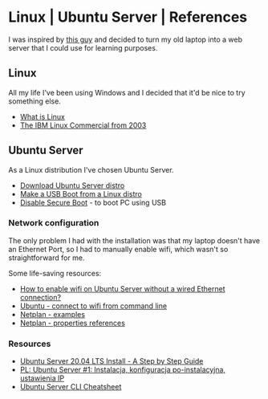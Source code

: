 # Linux | Ubuntu Server | References

I was inspired by [this guy](https://www.youtube.com/watch?v=wFjYzhkEBys) and decided to turn my old laptop into a web server that I could use for learning purposes.

## Linux

All my life I've been using Windows and I decided that it'd be nice to try something else. 

* [What is Linux](https://www.linux.com/what-is-linux/)
* [The IBM Linux Commercial from 2003](https://www.youtube.com/watch?v=x7ozaFbqg00)

## Ubuntu Server

As a Linux distribution I've chosen Ubuntu Server. 

* [Download Ubuntu Server distro](https://ubuntu.com/download/server#downloads)
* [Make a USB Boot from a Linux distro](https://www.pendrivelinux.com/universal-usb-installer-easy-as-1-2-3/)
* [Disable Secure Boot](https://docs.microsoft.com/en-us/windows-hardware/manufacture/desktop/disabling-secure-boot) - to boot PC using USB

### Network configuration

The only problem I had with the installation was that my laptop doesn't have an Ethernet Port, so I had to manually enable wifi, which wasn't so straightforward for me.

Some life-saving resources:

* [How to enable wifi on Ubuntu Server without a wired Ethernet connection?](https://medium.com/@yping88/how-to-enable-wi-fi-on-ubuntu-server-20-04-without-a-wired-ethernet-connection-42e0b71ca198)
* [Ubuntu - connect to wifi from command line](https://linuxconfig.org/ubuntu-20-04-connect-to-wifi-from-command-line)
* [Netplan - examples](https://netplan.io/examples/)
* [Netplan - properties references](https://netplan.io/reference/#properties-for-device-type-wifis%3A)

### Resources

* [Ubuntu Server 20.04 LTS Install - A Step by Step Guide](https://www.youtube.com/watch?v=xUH256WAWt0)
* [PL: Ubuntu Server #1: Instalacja, konfiguracja po-instalacyjna, ustawienia IP](https://www.youtube.com/watch?v=uNqxUWiAoRk)
* [Ubuntu Server CLI Cheatsheet](https://assets.ubuntu.com/v1/f401c3f4-Ubuntu_Server_CLI_pro_tips_2020-04.pdf)

